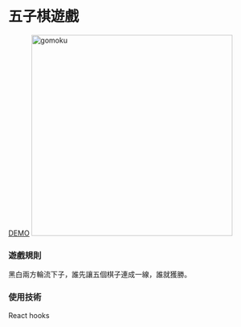 # 五子棋遊戲

[DEMO](https://yuniniwu.github.io/gomoku-game)
<img width="400" alt="gomoku" src="https://user-images.githubusercontent.com/20063249/115559830-a3d8bc00-a2e6-11eb-87ed-d0d6c41710db.png">

### 遊戲規則
黑白兩方輪流下子，誰先讓五個棋子連成一線，誰就獲勝。

### 使用技術
React hooks 


